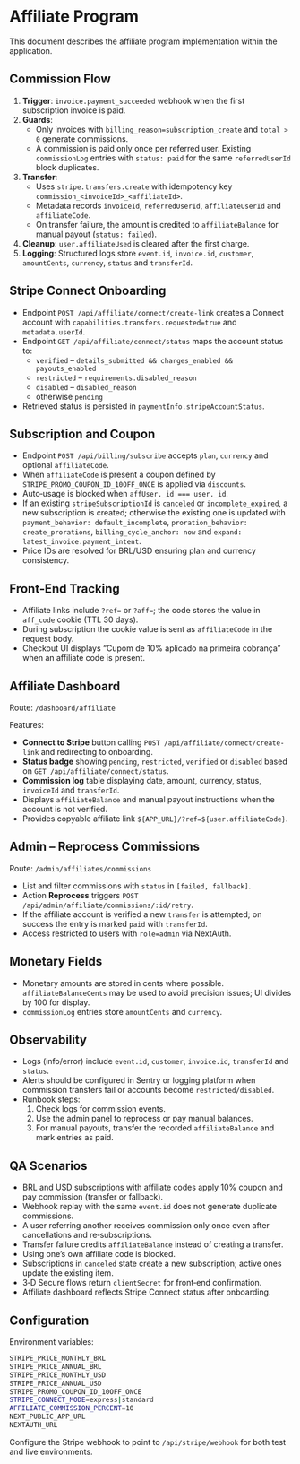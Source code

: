 # Affiliate Program

This document describes the affiliate program implementation within the application.

## Commission Flow

1. **Trigger**: `invoice.payment_succeeded` webhook when the first subscription invoice is paid.
2. **Guards**:
   - Only invoices with `billing_reason=subscription_create` and `total > 0` generate commissions.
   - A commission is paid only once per referred user. Existing `commissionLog` entries with `status: paid` for the same `referredUserId` block duplicates.
3. **Transfer**:
   - Uses `stripe.transfers.create` with idempotency key `commission_<invoiceId>_<affiliateId>`.
   - Metadata records `invoiceId`, `referredUserId`, `affiliateUserId` and `affiliateCode`.
   - On transfer failure, the amount is credited to `affiliateBalance` for manual payout (`status: failed`).
4. **Cleanup**: `user.affiliateUsed` is cleared after the first charge.
5. **Logging**: Structured logs store `event.id`, `invoice.id`, `customer`, `amountCents`, `currency`, `status` and `transferId`.

## Stripe Connect Onboarding

- Endpoint `POST /api/affiliate/connect/create-link` creates a Connect account with `capabilities.transfers.requested=true` and `metadata.userId`.
- Endpoint `GET /api/affiliate/connect/status` maps the account status to:
  - `verified` – `details_submitted && charges_enabled && payouts_enabled`
  - `restricted` – `requirements.disabled_reason`
  - `disabled` – `disabled_reason`
  - otherwise `pending`
- Retrieved status is persisted in `paymentInfo.stripeAccountStatus`.

## Subscription and Coupon

- Endpoint `POST /api/billing/subscribe` accepts `plan`, `currency` and optional `affiliateCode`.
- When `affiliateCode` is present a coupon defined by `STRIPE_PROMO_COUPON_ID_10OFF_ONCE` is applied via `discounts`.
- Auto‑usage is blocked when `affUser._id === user._id`.
- If an existing `stripeSubscriptionId` is `canceled` or `incomplete_expired`, a new subscription is created; otherwise the existing one is updated with `payment_behavior: default_incomplete`, `proration_behavior: create_prorations`, `billing_cycle_anchor: now` and `expand: latest_invoice.payment_intent`.
- Price IDs are resolved for BRL/USD ensuring plan and currency consistency.

## Front‑End Tracking

- Affiliate links include `?ref=` or `?aff=`; the code stores the value in `aff_code` cookie (TTL 30 days).
- During subscription the cookie value is sent as `affiliateCode` in the request body.
- Checkout UI displays “Cupom de 10% aplicado na primeira cobrança” when an affiliate code is present.

## Affiliate Dashboard

Route: `/dashboard/affiliate`

Features:

- **Connect to Stripe** button calling `POST /api/affiliate/connect/create-link` and redirecting to onboarding.
- **Status badge** showing `pending`, `restricted`, `verified` or `disabled` based on `GET /api/affiliate/connect/status`.
- **Commission log** table displaying date, amount, currency, status, `invoiceId` and `transferId`.
- Displays `affiliateBalance` and manual payout instructions when the account is not verified.
- Provides copyable affiliate link `${APP_URL}/?ref=${user.affiliateCode}`.

## Admin – Reprocess Commissions

Route: `/admin/affiliates/commissions`

- List and filter commissions with `status` in `[failed, fallback]`.
- Action **Reprocess** triggers `POST /api/admin/affiliate/commissions/:id/retry`.
- If the affiliate account is verified a new `transfer` is attempted; on success the entry is marked `paid` with `transferId`.
- Access restricted to users with `role=admin` via NextAuth.

## Monetary Fields

- Monetary amounts are stored in cents where possible. `affiliateBalanceCents` may be used to avoid precision issues; UI divides by 100 for display.
- `commissionLog` entries store `amountCents` and `currency`.

## Observability

- Logs (info/error) include `event.id`, `customer`, `invoice.id`, `transferId` and `status`.
- Alerts should be configured in Sentry or logging platform when commission transfers fail or accounts become `restricted/disabled`.
- Runbook steps:
  1. Check logs for commission events.
  2. Use the admin panel to reprocess or pay manual balances.
  3. For manual payouts, transfer the recorded `affiliateBalance` and mark entries as paid.

## QA Scenarios

- BRL and USD subscriptions with affiliate codes apply 10% coupon and pay commission (transfer or fallback).
- Webhook replay with the same `event.id` does not generate duplicate commissions.
- A user referring another receives commission only once even after cancellations and re‑subscriptions.
- Transfer failure credits `affiliateBalance` instead of creating a transfer.
- Using one’s own affiliate code is blocked.
- Subscriptions in `canceled` state create a new subscription; active ones update the existing item.
- 3‑D Secure flows return `clientSecret` for front‑end confirmation.
- Affiliate dashboard reflects Stripe Connect status after onboarding.

## Configuration

Environment variables:

```bash
STRIPE_PRICE_MONTHLY_BRL
STRIPE_PRICE_ANNUAL_BRL
STRIPE_PRICE_MONTHLY_USD
STRIPE_PRICE_ANNUAL_USD
STRIPE_PROMO_COUPON_ID_10OFF_ONCE
STRIPE_CONNECT_MODE=express|standard
AFFILIATE_COMMISSION_PERCENT=10
NEXT_PUBLIC_APP_URL
NEXTAUTH_URL
```

Configure the Stripe webhook to point to `/api/stripe/webhook` for both test and live environments.

